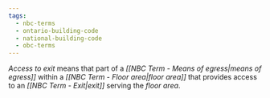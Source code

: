 ```yaml
---
tags:
  - nbc-terms
  - ontario-building-code
  - national-building-code
  - obc-terms
---
```

*Access to exit* means that part of a *[[NBC Term - Means of egress|means of egress]]* within a *[[NBC Term - Floor area|floor area]]* that provides access to an *[[NBC Term - Exit|exit]]* serving the *floor area*.